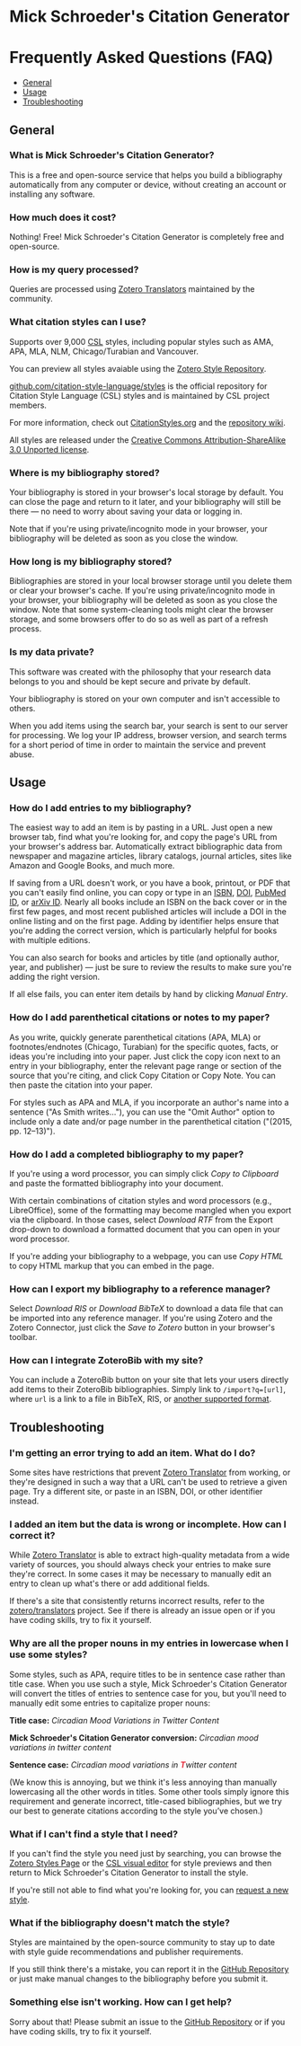 # Mick Schroeder's Citation Generator

# Frequently Asked Questions (FAQ)

<nav>
  <ul>
  	<li><a href="#general">General</a></li>
  	<li><a href="#usage">Usage</a></li>
  	<li><a href="#troubleshooting">Troubleshooting</a></li>
  </ul>
</nav>

## General

### What is Mick Schroeder's Citation Generator?

This is a free and open-source service that helps you build a bibliography automatically from any computer or device, without creating an account or installing any software.

### How much does it cost?

Nothing! Free! Mick Schroeder's Citation Generator is completely free and open-source.

### How is my query processed?

Queries are processed using [Zotero Translators](https://github.com/zotero/translators) maintained by the community.

### What citation styles can I use?

Supports over 9,000 [CSL](http://citationstyles.org/) styles, including popular styles such as AMA, APA, MLA, NLM, Chicago/Turabian and Vancouver.

You can preview all styles avaiable using the [Zotero Style Repository](https://www.zotero.org/styles).

[github.com/citation-style-language/styles](https://github.com/citation-style-language/styles) is the official repository for Citation Style Language (CSL) styles and is maintained by CSL project members.

For more information, check out [CitationStyles.org](http://citationstyles.org/) and the [repository wiki](https://github.com/citation-style-language/styles/wiki).

All styles are released under the [Creative Commons Attribution-ShareAlike 3.0 Unported license](http://creativecommons.org/licenses/by-sa/3.0/).

### Where is my bibliography stored?

Your bibliography is stored in your browser's local storage by default. You can close the page and return to it later, and your bibliography will still be there — no need to worry about saving your data or logging in.

Note that if you're using private/incognito mode in your browser, your bibliography will be deleted as soon as you close the window.

### How long is my bibliography stored?

Bibliographies are stored in your local browser storage until you delete them or clear your browser's cache. If you're using private/incognito mode in your browser, your bibliography will be deleted as soon as you close the window. Note that some system-cleaning tools might clear the browser storage, and some browsers offer to do so as well as part of a refresh process.

<h3 id="privacy">Is my data private?</h3>

This software was created with the philosophy that your research data belongs to you and should be kept secure and private by default.

Your bibliography is stored on your own computer and isn't accessible to others.

When you add items using the search bar, your search is sent to our server for processing. We log your IP address, browser version, and search terms for a short period of time in order to maintain the service and prevent abuse.

## Usage

### How do I add entries to my bibliography?

The easiest way to add an item is by pasting in a URL. Just open a new browser tab, find what you're looking for, and copy the page's URL from your browser's address bar. Automatically extract bibliographic data from newspaper and magazine articles, library catalogs, journal articles, sites like Amazon and Google Books, and much more.

If saving from a URL doesn't work, or you have a book, printout, or PDF that you can't easily find online, you can copy or type in an [ISBN](https://en.wikipedia.org/wiki/International_Standard_Book_Number), [DOI](https://en.wikipedia.org/wiki/Digital_object_identifier), [PubMed ID](https://en.wikipedia.org/wiki/PubMed#PubMed_identifier), or [arXiv ID](https://arxiv.org/help/arxiv_identifier). Nearly all books include an ISBN on the back cover or in the first few pages, and most recent published articles will include a DOI in the online listing and on the first page. Adding by identifier helps ensure that you're adding the correct version, which is particularly helpful for books with multiple editions.

You can also search for books and articles by title (and optionally author, year, and publisher) — just be sure to review the results to make sure you're adding the right version.

If all else fails, you can enter item details by hand by clicking <i>Manual Entry</i>.

### How do I add parenthetical citations or notes to my paper?

As you write, quickly generate parenthetical citations (APA, MLA) or footnotes/endnotes (Chicago, Turabian) for the specific quotes, facts, or ideas you're including into your paper. Just click the copy icon next to an entry in your bibliography, enter the relevant page range or section of the source that you're citing, and click Copy Citation or Copy Note. You can then paste the citation into your paper.

For styles such as APA and MLA, if you incorporate an author's name into a sentence ("As Smith writes…"), you can use the "Omit Author" option to include only a date and/or page number in the parenthetical citation ("(2015, pp. 12–13)").

### How do I add a completed bibliography to my paper?

If you're using a word processor, you can simply click <i>Copy to Clipboard</i> and paste the formatted bibliography into your document.

With certain combinations of citation styles and word processors (e.g., LibreOffice), some of the formatting may become mangled when you export via the clipboard. In those cases, select <i>Download RTF</i> from the Export drop-down to download a formatted document that you can open in your word processor.

If you're adding your bibliography to a webpage, you can use <i>Copy HTML</i> to copy HTML markup that you can embed in the page.

### How can I export my bibliography to a reference manager?

Select <i>Download RIS</i> or <i>Download BibTeX</i> to download a data file that can be imported into any reference manager. If you're using Zotero and the Zotero Connector, just click the <i>Save to Zotero</i> button in your browser's toolbar.

<h3 id="site_integration">How can I integrate ZoteroBib with my site?</h3>

You can include a ZoteroBib button on your site that lets your users directly add items to their ZoteroBib bibliographies. Simply link to `/import?q=[url]`, where `url` is a link to a file in BibTeX, RIS, or [another supported format](https://www.zotero.org/support/kb/importing_standardized_formats).

## Troubleshooting

### I'm getting an error trying to add an item. What do I do?

Some sites have restrictions that prevent [Zotero Translator](https://github.com/zotero/translators) from working, or they're designed in such a way that a URL can't be used to retrieve a given page. Try a different site, or paste in an ISBN, DOI, or other identifier instead.

### I added an item but the data is wrong or incomplete. How can I correct it?

While [Zotero Translator](https://github.com/zotero/translators) is able to extract high-quality metadata from a wide variety of sources, you should always check your entries to make sure they're correct. In some cases it may be necessary to manually edit an entry to clean up what's there or add additional fields.

If there's a site that consistently returns incorrect results, refer to the <a href="https://github.com/zotero/translators/">zotero/translators</a> project. See if there is already an issue open or if you have coding skills, try to fix it yourself.

<h3 id="sentence-case">Why are all the proper nouns in my entries in lowercase when I use some styles?</h3>

Some styles, such as APA, require titles to be in sentence case rather than title case. When you use such a style, Mick Schroeder's Citation Generator will convert the titles of entries to sentence case for you, but you'll need to manually edit some entries to capitalize proper nouns:

<p><b>Title case:</b> <i>Circadian Mood Variations in Twitter Content</i></p>
<p><b>Mick Schroeder's Citation Generator conversion:</b> <i>Circadian mood variations in twitter content</i></p>
<p><b>Sentence case:</b> <i>Circadian mood variations in <span style="color: #e52e3d; font-weight: bold;">T</span>witter content</i></p>

(We know this is annoying, but we think it's less annoying than manually lowercasing all the other words in titles. Some other tools simply ignore this requirement and generate incorrect, title-cased bibliographies, but we try our best to generate citations according to the style you’ve chosen.)

### What if I can't find a style that I need?

If you can't find the style you need just by searching, you can browse the [Zotero Styles Page](https://www.zotero.org/styles) or the [CSL visual editor](http://editor.citationstyles.org/searchByExample/) for style previews and then return to Mick Schroeder's Citation Generator to install the style.

If you're still not able to find what you're looking for, you can [request a new style](https://github.com/citation-style-language/styles/wiki/Requesting-Styles).

### What if the bibliography doesn't match the style?

Styles are maintained by the open-source community to stay up to date with style guide recommendations and publisher requirements.

If you still think there's a mistake, you can report it in the [GitHub Repository](https://github.com/citation-style-language/styles) or just make manual changes to the bibliography before you submit it.

<h3 id="help">Something else isn't working. How can I get help?</h3>

Sorry about that! Please submit an issue to the [GitHub Repository] or if you have coding skills, try to fix it yourself.

[Zotero]: https://www.zotero.org
[GitHub Repository]: https://github.com/mick-schroeder/schroeder-cite
